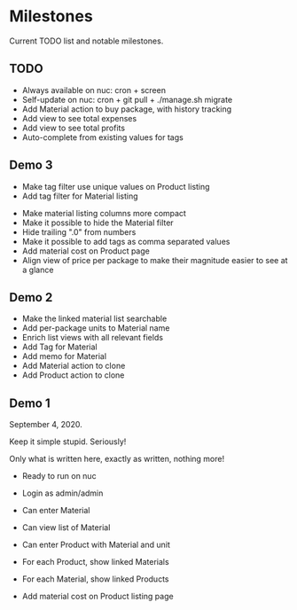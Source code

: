 Milestones
==========

Current TODO list and notable milestones.

TODO
----

- Always available on nuc: cron + screen
- Self-update on nuc: cron + git pull + ./manage.sh migrate
- Add Material action to buy package, with history tracking
- Add view to see total expenses
- Add view to see total profits
- Auto-complete from existing values for tags

Demo 3
------

+ Make tag filter use unique values on Product listing
+ Add tag filter for Material listing
- Make material listing columns more compact
- Make it possible to hide the Material filter
- Hide trailing ".0" from numbers
- Make it possible to add tags as comma separated values
- Add material cost on Product page
- Align view of price per package to make their magnitude easier to see at a glance

Demo 2
------

+ Make the linked material list searchable
+ Add per-package units to Material name
+ Enrich list views with all relevant fields
+ Add Tag for Material
+ Add memo for Material
+ Add Material action to clone
+ Add Product action to clone

Demo 1
------

September 4, 2020.

Keep it simple stupid. Seriously!

Only what is written here, exactly as written, nothing more!

+ Ready to run on nuc

+ Login as admin/admin

+ Can enter Material

+ Can view list of Material

+ Can enter Product with Material and unit

+ For each Product, show linked Materials

+ For each Material, show linked Products

+ Add material cost on Product listing page
